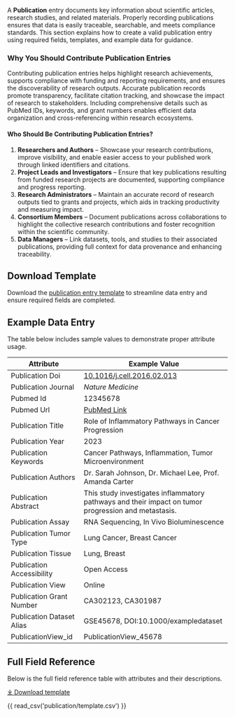 A **Publication** entry documents key information about scientific articles, research studies, and related materials. Properly recording publications ensures that data is easily traceable, searchable, and meets compliance standards. This section explains how to create a valid publication entry using required fields, templates, and example data for guidance.

### **Why You Should Contribute Publication Entries**
Contributing publication entries helps highlight research achievements, supports compliance with funding and reporting requirements, and ensures the discoverability of research outputs. Accurate publication records promote transparency, facilitate citation tracking, and showcase the impact of research to stakeholders. Including comprehensive details such as PubMed IDs, keywords, and grant numbers enables efficient data organization and cross-referencing within research ecosystems.

#### **Who Should Be Contributing Publication Entries?**
1. **Researchers and Authors** – Showcase your research contributions, improve visibility, and enable easier access to your published work through linked identifiers and citations.  
2. **Project Leads and Investigators** – Ensure that key publications resulting from funded research projects are documented, supporting compliance and progress reporting.  
3. **Research Administrators** – Maintain an accurate record of research outputs tied to grants and projects, which aids in tracking productivity and measuring impact.  
4. **Consortium Members** – Document publications across collaborations to highlight the collective research contributions and foster recognition within the scientific community.  
5. **Data Managers** – Link datasets, tools, and studies to their associated publications, providing full context for data provenance and enhancing traceability.  


## Download Template
Download the [publication entry template](https://github.com/mc2-center/data-models/raw/main/templates/PublicationView.csv) to streamline data entry and ensure required fields are completed.

## Example Data Entry
The table below includes sample values to demonstrate proper attribute usage.

| **Attribute**              | **Example Value**                                                                                                  |
|----------------------------|---------------------------------------------------------------------------------------------------------------------|
| Publication Doi            | [10.1016/j.cell.2016.02.013](https://doi.org/10.1016/j.cell.2016.02.013)                                             |
| Publication Journal        | *Nature Medicine*                                                                                                   |
| Pubmed Id                  | 12345678                                                                                                             |
| Pubmed Url                 | [PubMed Link](https://www.ncbi.nlm.nih.gov/pubmed/12345678)                                                          |
| Publication Title          | Role of Inflammatory Pathways in Cancer Progression                                                                 |
| Publication Year           | 2023                                                                                                                 |
| Publication Keywords       | Cancer Pathways, Inflammation, Tumor Microenvironment                                                               |
| Publication Authors        | Dr. Sarah Johnson, Dr. Michael Lee, Prof. Amanda Carter                                                              |
| Publication Abstract       | This study investigates inflammatory pathways and their impact on tumor progression and metastasis.                   |
| Publication Assay          | RNA Sequencing, In Vivo Bioluminescence                                                                              |
| Publication Tumor Type     | Lung Cancer, Breast Cancer                                                                                           |
| Publication Tissue         | Lung, Breast                                                                                                         |
| Publication Accessibility  | Open Access                                                                                                          |
| Publication View           | Online                                                                                                               |
| Publication Grant Number   | CA302123, CA301987                                                                                                    |
| Publication Dataset Alias  | GSE45678, DOI:10.1000/exampledataset                                                                                 |
| PublicationView_id         | PublicationView_45678                                                                                                |



## Full Field Reference

Below is the full field reference table with attributes and their descriptions.

[⤓ Download template](https://github.com/mc2-center/data-models/raw/main/templates/PublicationView.csv)

{{ read_csv('publication/template.csv') }}